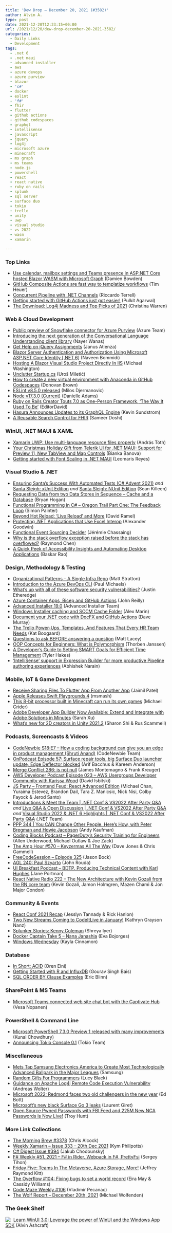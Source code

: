 ```yaml
---
title: 'Dew Drop – December 20, 2021 (#3582)'
author: Alvin A.
type: post
date: 2021-12-20T12:23:15+00:00
url: /2021/12/20/dew-drop-december-20-2021-3582/
categories:
  - Daily Links
  - Development
tags:
  - .net 6
  - .net maui
  - advanced installer
  - aws
  - azure devops
  - azure purview
  - blazor
  - 'c#'
  - docker
  - eslint
  - 'f#'
  - fhir
  - flutter
  - github actions
  - github codespaces
  - graphql
  - intellisense
  - javascript
  - jquery
  - log4j
  - microsoft azure
  - minecraft
  - ms graph
  - ms teams
  - node.js
  - powershell
  - react
  - react native
  - ruby on rails
  - splunk
  - sql server
  - surface duo
  - tokio
  - trello
  - unity
  - uwp
  - visual studio
  - vs 2022
  - wasm
  - xamarin

---
```

### <a name="top"></a>Top Links

  * <a href="https://damienbod.com/2021/12/20/use-calendar-mailbox-settings-and-teams-presence-in-asp-net-core-hosted-blazor-wasm-with-microsoft-graph/" target="_blank" rel="noopener">Use calendar, mailbox settings and Teams presence in ASP.NET Core hosted Blazor WASM with Microsoft Graph</a> (Damien Bowden)
  * <a href="https://timheuer.com/blog/use-github-composite-actions-for-templates-in-workflows/" target="_blank" rel="noopener">GitHub Composite Actions are fast way to templatize workflows</a> (Tim Heuer)
  * <a href="http://www.rickyterrell.com/?p=247" target="_blank" rel="noopener">Concurrent Pipeline with .NET Channels</a> (Riccardo Terrell)
  * <a href="https://github.blog/2021-12-17-getting-started-with-github-actions-just-got-easier/" target="_blank" rel="noopener">Getting started with GitHub Actions just got easier!</a> (Pulkit Agarwal)
  * <a href="http://www.youtube.com/watch?v=5aIbibgjRpY" target="_blank" rel="noopener">The Download: Log4j Madness and Top Picks of 2021</a> (Christina Warren)



### <a name="web"></a>Web & Cloud Development

  * <a href="https://azure.microsoft.com/en-us/updates/public-preview-of-snowflake-connector-for-azure-purview/?WT.mc_id=DOP-MVP-4025064" target="_blank" rel="noopener">Public preview of Snowflake connector for Azure Purview</a> (Azure Team)
  * <a href="https://devblogs.microsoft.com/azure-sdk/introducing-the-next-generation-of-the-conversational-language-understanding-client-library/?WT.mc_id=DOP-MVP-4025064" target="_blank" rel="noopener">Introducing the next generation of the Conversational Language Understanding client library</a> (Nayer Wanas)
  * <a href="https://www.learningjquery.com/2021/12/get-help-on-jquery-assignments" target="_blank" rel="noopener">Get Help on jQuery Assignments</a> (Janus Atienza)
  * <a href="https://www.learmoreseekmore.com/2021/12/dotnet6-blazorserver-authentication-and-authorization-microsoft-aspnetcore-identity.html" target="_blank" rel="noopener">Blazor Server Authentication and Authorization Using Microsoft ASP.NET Core Identity [.NET 6]</a> (Naveen Bommidi)
  * <a href="https://blazorhelpwebsite.com/ViewBlogPost/56" target="_blank" rel="noopener">Hosting A Blazor Visual Studio Project Directly In IIS</a> (Michael Washington)
  * <a href="https://www.uveta.io/categories/blog/unclutter-startup-cs/" target="_blank" rel="noopener">Unclutter Startup.cs</a> (Uroš Miletić)
  * <a href="https://www.donovanbrown.com/post/How-to-create-new-virtual-environment-with-Anaconda-in-GitHub-Codespaces" target="_blank" rel="noopener">How to create a new virtual environment with Anaconda in GitHub Codespaces</a> (Donovan Brown)
  * <a href="https://eslint.org/blog/2021/12/eslint-v8.5.0-released" target="_blank" rel="noopener">ESLint v8.5.0 released</a> (Milos Djermanovic)
  * <a href="https://nodejs.org/en/blog/release/v17.3.0" target="_blank" rel="noopener">Node v17.3.0 (Current)</a> (Danielle Adams)
  * <a href="https://developers.slashdot.org/story/21/12/19/2043226/ruby-on-rails-creator-touts-70-as-one-person-framework-the-way-it-used-to-be?utm_source=rss1.0mainlinkanon&utm_medium=feed" target="_blank" rel="noopener">Ruby on Rails Creator Touts 7.0 as One-Person Framework, &#8216;The Way It Used To Be&#8217;</a> (EditorDavid)
  * <a href="https://www.programmableweb.com/news/hasura-announces-updates-to-its-graphql-engine/brief/2021/12/17" target="_blank" rel="noopener">Hasura Announces Updates to its GraphQL Engine</a> (Kevin Sundstrom)
  * <a href="https://techcommunity.microsoft.com/t5/healthcare-and-life-sciences/a-reusable-search-control-for-fhir/ba-p/3040822?WT.mc_id=DOP-MVP-4025064" target="_blank" rel="noopener">A Reusable Search Control for FHIR</a> (Sameer Doshi)



### <a name="silverlight"></a>WinUI, .NET MAUI & XAML

  * <a href="https://www.banditoth.hu/2021/12/17/xamarin-uwp-use-multilanguage-resource-files-properly/" target="_blank" rel="noopener">Xamarin UWP: Use multi-language resource files properly</a> (András Tóth)
  * <a href="https://www.telerik.com/blogs/christmas-holiday-gift-telerik-ui-dot-net-maui-support-preview-11-new-tabview-map-controls" target="_blank" rel="noopener">Your Christmas Holiday Gift from Telerik UI for .NET MAUI: Support for Preview 11, New TabView and Map Controls</a> (Bianka Banova)
  * <a href="https://askxammy.com/getting-started-with-font-scaling-in-net-maui/" target="_blank" rel="noopener">Getting started with Font Scaling in .NET MAUI</a> (Leomaris Reyes)



### <a name="dotnet"></a>Visual Studio & .NET

  * <a href="https://seankilleen.com/2021/12/santa-sleigh/" target="_blank" rel="noopener">Ensuring Santa’s Success With Automated Tests (C# Advent 2021)</a> _and_ <a href="https://seankilleen.com/2021/12/santa-sleigh-xunit/" target="_blank" rel="noopener">Santa Sleigh: xUnit Edition</a> _and_ <a href="https://seankilleen.com/2021/12/santa-sleigh-nunit/" target="_blank" rel="noopener">Santa Sleigh: NUnit Edition</a> (Sean Killeen)
  * <a href="https://nodogmablog.bryanhogan.net/2021/12/requesting-data-from-two-data-stores-in-sequence-cache-and-database/" target="_blank" rel="noopener">Requesting Data from two Data Stores in Sequence &#8211; Cache and a Database</a> (Bryan Hogan)
  * <a href="https://www.thecodepainter.co.uk/blog/20211219/oregontrail_1" target="_blank" rel="noopener">Functional Programming in C# &#8211; Oregon Trail Part One: The Feedback Loop</a> (Simon Painter)
  * <a href="https://visualstudiomagazine.com/articles/2021/12/17/beyond-hot-reload.aspx" target="_blank" rel="noopener">Beyond Hot Reload: &#8216;Live Reload&#8217; and More</a> (David Ramel)
  * <a href="https://www.preemptive.com/protecting-net-applications-that-use-excel-interop-2/" target="_blank" rel="noopener">Protecting .NET Applications that Use Excel Interop</a> (Alexander Goodwin)
  * <a href="https://thinkbeforecoding.com/post/2021/12/17/functional-event-sourcing-decider" target="_blank" rel="noopener">Functional Event Sourcing Decider</a> (Jérémie Chassaing)
  * <a href="https://devblogs.microsoft.com/oldnewthing/20211217-00/?p=106040" target="_blank" rel="noopener">Why is the stack overflow exception raised before the stack has overflowed?</a> (Raymond Chen)
  * <a href="https://baskarmib.netlify.app/content/posts/2021/12/18/a-quick-peek-of-accessibility-insights-and-automating-desktop-applications/" target="_blank" rel="noopener">A Quick Peek of Accessibility Insights and Automating Desktop Applications</a> (Baskar Rao)



### <a name="design"></a>Design, Methodology & Testing

  * <a href="https://www.pulumi.com/blog/organizational-patterns-infra-repo/" target="_blank" rel="noopener">Organizational Patterns &#8211; A Single Infra Repo</a> (Matt Stratton)
  * <a href="https://www.pmichaels.net/2021/12/18/introduction-to-the-azure-devops-cli/?utm_source=rss&utm_medium=rss&utm_campaign=introduction-to-the-azure-devops-cli" target="_blank" rel="noopener">Introduction to the Azure DevOps CLI</a> (Paul Michaels)
  * <a href="https://www.simplethread.com/whats-up-with-all-of-these-software-security-vulnerabilities/" target="_blank" rel="noopener">What’s up with all of these software security vulnerabilities?</a> (Justin Etheredge)
  * <a href="https://blog.johnnyreilly.com/2021/12/19/azure-container-apps-bicep-and-github-actions" target="_blank" rel="noopener">Azure Container Apps, Bicep and GitHub Actions</a> (John Reilly)
  * <a href="https://www.advancedinstaller.com/release-19.0.html" target="_blank" rel="noopener">Advanced Installer 19.0</a> (Advanced Installer Team)
  * <a href="https://www.advancedinstaller.com/restore-missing-msi-sccm-cache-folder.html" target="_blank" rel="noopener">Windows Installer caching and SCCM Cache Folder</a> (Alex Marin)
  * <a href="https://blog.taranissoftware.com/document-your-net-code-with-docfx-and-github-actions" target="_blank" rel="noopener">Document your .NET code with DocFX and GitHub Actions</a> (Dave Murray)
  * <a href="https://blog.trello.com/the-trello-features-every-hr-team-needs" target="_blank" rel="noopener">The Trello Power-Ups, Templates, And Features That Every HR Team Needs</a> (Kat Boogaard)
  * <a href="https://www.mrlacey.com/2021/12/questions-to-ask-before-answering.html" target="_blank" rel="noopener">Questions to ask BEFORE answering a question</a> (Matt Lacey)
  * <a href="https://stackify.com/oop-concept-polymorphism/" target="_blank" rel="noopener">OOP Concepts for Beginners: What is Polymorphism</a> (Thorben Janssen)
  * <a href="https://www.7pace.com/blog/time-management-goals" target="_blank" rel="noopener">A Developer’s Guide to Setting SMART Goals for Efficient Time Management</a> (Tyler Hakes)
  * <a href="https://techcommunity.microsoft.com/t5/azure-data-factory-blog/intellisense-support-in-expression-builder-for-more-productive/ba-p/3041459?WT.mc_id=DOP-MVP-4025064" target="_blank" rel="noopener">&#8216;IntelliSense&#8217; support in Expression Builder for more productive Pipeline authoring experiences</a> (Abhishek Narain)



### <a name="mobile"></a>Mobile, IoT & Game Development

  * <a href="https://medium.com/flutter-community/receive-sharing-files-to-flutter-app-from-another-app-7a84c0c0cd88?source=rss----86fb29d7cc6a---4" target="_blank" rel="noopener">Receive Sharing Files To Flutter App From Another App</a> (Jaimil Patel)
  * <a href="https://apple.slashdot.org/story/21/12/17/144250/apple-releases-swift-playgrounds-4?utm_source=rss1.0mainlinkanon&utm_medium=feed" target="_blank" rel="noopener">Apple Releases Swift Playgrounds 4</a> (msmash)
  * <a href="https://www.pcworld.com/article/559794/8-bit-computer-processor-built-in-minecraft-can-run-its-own-games.html" target="_blank" rel="noopener">This 8-bit processor built in Minecraft can run its own games</a> (Michael Crider)
  * <a href="https://medium.com/adobetech/adobe-developer-app-builder-now-available-extend-and-integrate-with-adobe-solutions-in-minutes-472d14d52d4a?source=rss----9342990108af---4" target="_blank" rel="noopener">Adobe Developer App Builder Now Available: Extend and Integrate with Adobe Solutions in Minutes</a> (Sarah Xu)
  * <a href="https://blog.unity.com/games/whats-new-for-2d-creators-in-unity-20212" target="_blank" rel="noopener">What&#8217;s new for 2D creators in Unity 2021.2</a> (Sharon Shi & Rus Scammell)



### <a name="podcasts"></a>Podcasts, Screencasts & Videos

  * <a href="https://www.codenewbie.org/podcast/how-a-coding-background-can-give-you-an-edge-in-product-management" target="_blank" rel="noopener">CodeNewbie S18:E7 &#8211; How a coding background can give you an edge in product management (Shruti Anand)</a> (CodeNewbie Team)
  * <a href="https://www.onmsft.com/onpodcast/onpodcast-episode-57-final-episode-of-2021" target="_blank" rel="noopener">OnPodcast Episode 57: Surface repair tools, big Surface Duo launcher update, Edge Deflector blocked</a> (Arif Bacchus & Kareem Anderson)
  * <a href="http://www.mergeconflict.fm/285" target="_blank" rel="noopener">Merge Conflict 286: is not null</a> (James Montemagno & Frank Kreuger)
  * <a href="https://soundcloud.com/awsdevelopers/episode-023-aws-usergroups-developer-community-with-karissa-wood" target="_blank" rel="noopener">AWS Developer Podcast Episode 023 &#8211; AWS Usergroups Developer Community with Karissa Wood</a> (David Isbitski)
  * <a href="https://changelog.com/jsparty/206" target="_blank" rel="noopener">JS Party &#8211; Frontend Feud: React Advanced Edition</a> (Michael Chan, Yuraima Estevez, Brandon Dail, Tara Z. Manicsic, Nick Nisi, Colby Fayock & Jerod Santo)
  * <a href="http://www.youtube.com/watch?v=d9UtoC4e6bA" target="_blank" rel="noopener">Introductions & Meet the Team | .NET Conf & VS2022 After Party Q&A</a> _and_ <a href="http://www.youtube.com/watch?v=h5PO1wq7tkI" target="_blank" rel="noopener">Live Q&A & Open Discussion | .NET Conf & VS2022 After Party Q&A</a> _and_ <a href="http://www.youtube.com/watch?v=kT5XgfACz3Y" target="_blank" rel="noopener">Visual Studio 2022 & .NET 6 Highlights | .NET Conf & VS2022 After Party Q&A</a> (.NET Team)
  * <a href="https://peopleandprojectspodcast.libsyn.com/ppp-344-you-can-change-other-people-heres-how-with-peter-bregman-and-howie-jacobson" target="_blank" rel="noopener">PPP 344 | You CAN Change Other People. Here&#8217;s How, with Peter Bregman and Howie Jacobson</a> (Andy Kaufman)
  * <a href="https://www.codingblocks.net/podcast/pagerdutys-security-training-for-engineers/" target="_blank" rel="noopener">Coding Blocks Podcast &#8211; PagerDuty’s Security Training for Engineers</a> (Allen Underwood, Michael Outlaw & Joe Zack)
  * <a href="https://theamphour.com/570-keyzermas-all-the-way/?utm_source=rss&utm_medium=rss&utm_campaign=570-keyzermas-all-the-way" target="_blank" rel="noopener">The Amp Hour #570 – Keyzermas All The Way</a> (Dave Jones & Chris Gammell)
  * <a href="http://www.youtube.com/watch?v=4BOOmOgUxxM" target="_blank" rel="noopener">FreeCodeSession &#8211; Episode 325</a> (Jason Bock)
  * <a href="https://www.ageekleader.com/agl-240-paul-szyarto/" target="_blank" rel="noopener">AGL 240: Paul Szyarto</a> (John Rouda)
  * <a href="http://www.uibreakfast.com/podcast" target="_blank" rel="noopener">UI Breakfast Podcast &#8211; BDTP. Producing Technical Content with Karl Hughes</a> (Jane Portman)
  * <a href="https://www.reactnativeradio.com/episodes/rnr-222-the-new-architecture-with-kevin-gozali-from-the-rn-core-team" target="_blank" rel="noopener">React Native Radio 222 &#8211; The New Architecture with Kevin Gozali from the RN core team</a> (Kevin Gozali, Jamon Holmgren, Mazen Chami & Jon Major Condon)



### <a name="events"></a>Community & Events

  * <a href="https://reactjs.org/blog/2021/12/17/react-conf-2021-recap.html" target="_blank" rel="noopener">React Conf 2021 Recap</a> (Jesslyn Tannady & Rick Hanlon)
  * <a href="https://www.telerik.com/blogs/two-new-streams-coming-codeitlive-january" target="_blank" rel="noopener">Two New Streams Coming to CodeItLive in January!</a> (Kathryn Grayson Nanz)
  * <a href="https://www.splunk.com/en_us/blog/splunklife/splunker-storieskenny-coleman.html" target="_blank" rel="noopener">Splunker Stories: Kenny Coleman</a> (Shreya Iyer)
  * <a href="https://www.docker.com/blog/docker-captain-take-5-nana-janashia/" target="_blank" rel="noopener">Docker Captain Take 5 – Nana Janashia</a> (Eva Bojorges)
  * <a href="https://devblogs.microsoft.com/commandline/windows-wednesday/?WT.mc_id=DOP-MVP-4025064" target="_blank" rel="noopener">Windows Wednesday</a> (Kayla Cinnamon)



### <a name="sql"></a>Database

  * <a href="https://ayende.com/blog/195777-C/in-short-acid?Key=e9ae1688-9948-4f5c-9279-38c787e4cc06" target="_blank" rel="noopener">In Short: ACID</a> (Oren Eini)
  * <a href="https://thenewstack.io/getting-started-with-r-and-influxdb/" target="_blank" rel="noopener">Getting Started with R and InfluxDB</a> (Gourav Singh Bais)
  * <a href="https://www.mssqltips.com/sqlservertip/7068/sql-order-by-clause-code-examples/" target="_blank" rel="noopener">SQL ORDER BY Clause Examples</a> (Eric Blinn)



### <a name="sp"></a>SharePoint & MS Teams

  * <a href="https://mymetaverseday.com/2021/12/13/captivatehub/" target="_blank" rel="noopener">Microsoft Teams connected web site chat bot with the Captivate Hub</a> (Vesa Nopanen)



### <a name="ps"></a>PowerShell & Command Line

  * <a href="https://www.kunal-chowdhury.com/2021/12/powershell-730-preview-1.html" target="_blank" rel="noopener">Microsoft PowerShell 7.3.0 Preview 1 released with many improvements</a> (Kunal Chowdhury)
  * <a href="https://tokio.rs/blog/2021-12-announcing-tokio-console" target="_blank" rel="noopener">Announcing Tokio Console 0.1</a> (Tokio Team)



### <a name="misc"></a>Miscellaneous

  * <a href="https://news.samsung.com/us/citi-field-new-york-mets-taps-samsung-electronics-america-most-technologically-advanced-stadium-major-leagues/?utm_source=twitter&utm_medium=seasoc&utm_campaign=general" target="_blank" rel="noopener">Mets Tap Samsung Electronics America to Create Most Technologically Advanced Ballpark in the Major Leagues</a> (Samsung)
  * <a href="http://www.i-programmer.info/news/99-professional/13333-random-gifts-for-programmers.html" target="_blank" rel="noopener">Random Gifts For Programmers</a> (Lucy Black)
  * <a href="https://techcommunity.microsoft.com/t5/azure-sql-blog/guidance-on-apache-log4j-remote-code-execution-vulnerability/ba-p/3041572?WT.mc_id=DOP-MVP-4025064" target="_blank" rel="noopener">Guidance on Apache Log4j Remote Code Execution Vulnerability</a> (Andreas Wolter)
  * <a href="https://www.zdnet.com/article/microsoft-2022-redmond-faces-two-old-challengers-in-the-new-year/#ftag=RSSbaffb68" target="_blank" rel="noopener">Microsoft 2022: Redmond faces two old challengers in the new year</a> (Ed Bott)
  * <a href="https://www.onmsft.com/news/microsofts-new-black-surface-go-3-leaks" target="_blank" rel="noopener">Microsoft&#8217;s new black Surface Go 3 leaks</a> (Laurent Giret)
  * <a href="https://www.troyhunt.com/open-source-pwned-passwords-with-fbi-feed-and-225m-new-nca-passwords-is-now-live/" target="_blank" rel="noopener">Open Source Pwned Passwords with FBI Feed and 225M New NCA Passwords is Now Live!</a> (Troy Hunt)



### <a name="links"></a>More Link Collections

  * <a href="https://blog.cwa.me.uk/2021/12/20/the-morning-brew-3378/" target="_blank" rel="noopener">The Morning Brew #3378</a> (Chris Alcock)
  * <a href="https://weeklyxamarin.com/issues/333" target="_blank" rel="noopener">Weekly Xamarin &#8211; Issue 333 &#8211; 20th Dec 2021</a> (Kym Phillpotts)
  * <a href="https://csharpdigest.net/digests/394" target="_blank" rel="noopener">C# Digest Issue #394</a> (Jakub Chodounsky)
  * <a href="https://sergeytihon.com/2021/12/18/f-weekly-51-2021-f-in-rider-webpack-in-f-prettyfsi/" target="_blank" rel="noopener">F# Weekly #51, 2021 – F# in Rider, Webpack in F#, PrettyFsi</a> (Sergey Tihon)
  * <a href="https://techcommunity.microsoft.com/t5/microsoft-mvp-award-program-blog/friday-five-teams-in-the-metaverse-azure-storage-more/ba-p/3040332?WT.mc_id=DOP-MVP-4025064" target="_blank" rel="noopener">Friday Five: Teams In The Metaverse, Azure Storage, More!</a> (Jeffrey Raymond Kitt)
  * <a href="https://stackoverflow.blog/2021/12/17/the-overflow-104-fixing-bugs-to-set-a-world-record/" target="_blank" rel="noopener">The Overflow #104: Fixing bugs to set a world record</a> (Eira May & Cassidy Williams)
  * <a href="https://code-maze.com/code-maze-weekly-106/" target="_blank" rel="noopener">Code Maze Weekly #106</a> (Vladimir Pecanac)
  * <a href="https://michael-wolfenden.github.io/2021/12/20/december-20th-2021/" target="_blank" rel="noopener">The Wolf Report &#8211; December 20th, 2021</a> (Michael Wolfenden)



### <a name="shelf"></a>The Geek Shelf

<a href="https://www.amazon.com/dp/1800208669/" target="_blank" rel="noopener"><img decoding="async" align="left" style="margin: 0px 5px 0px 0px; border: 0px currentcolor; border-image: none; float: left; display: inline; background-image: none;" src="https://m.media-amazon.com/images/I/41Z9lMC71WL._SS135_.jpg" border="0" /></a>&nbsp;<a href="https://www.amazon.com/dp/1800208669/" target="_blank" rel="noopener">Learn WinUI 3.0: Leverage the power of WinUI and the Windows App SDK</a> (Alvin Ashcraft)